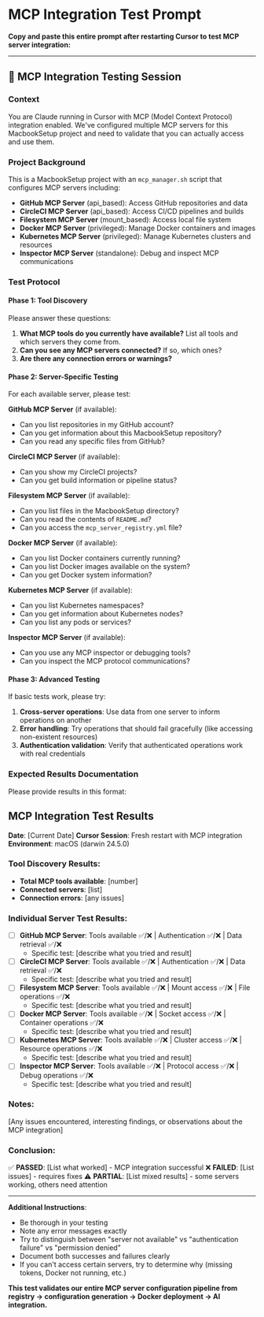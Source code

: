 # MCP Integration Test Prompt

**Copy and paste this entire prompt after restarting Cursor to test MCP server integration:**

---

## 🔬 MCP Integration Testing Session

### **Context**
You are Claude running in Cursor with MCP (Model Context Protocol) integration enabled. We've configured multiple MCP servers for this MacbookSetup project and need to validate that you can actually access and use them.

### **Project Background**
This is a MacbookSetup project with an `mcp_manager.sh` script that configures MCP servers including:
- **GitHub MCP Server** (api_based): Access GitHub repositories and data
- **CircleCI MCP Server** (api_based): Access CI/CD pipelines and builds
- **Filesystem MCP Server** (mount_based): Access local file system
- **Docker MCP Server** (privileged): Manage Docker containers and images
- **Kubernetes MCP Server** (privileged): Manage Kubernetes clusters and resources
- **Inspector MCP Server** (standalone): Debug and inspect MCP communications

### **Test Protocol**

#### **Phase 1: Tool Discovery**
Please answer these questions:
1. **What MCP tools do you currently have available?** List all tools and which servers they come from.
2. **Can you see any MCP servers connected?** If so, which ones?
3. **Are there any connection errors or warnings?**

#### **Phase 2: Server-Specific Testing**

For each available server, please test:

**GitHub MCP Server** (if available):
- Can you list repositories in my GitHub account?
- Can you get information about this MacbookSetup repository?
- Can you read any specific files from GitHub?

**CircleCI MCP Server** (if available):
- Can you show my CircleCI projects?
- Can you get build information or pipeline status?

**Filesystem MCP Server** (if available):
- Can you list files in the MacbookSetup directory?
- Can you read the contents of `README.md`?
- Can you access the `mcp_server_registry.yml` file?

**Docker MCP Server** (if available):
- Can you list Docker containers currently running?
- Can you list Docker images available on the system?
- Can you get Docker system information?

**Kubernetes MCP Server** (if available):
- Can you list Kubernetes namespaces?
- Can you get information about Kubernetes nodes?
- Can you list any pods or services?

**Inspector MCP Server** (if available):
- Can you use any MCP inspector or debugging tools?
- Can you inspect the MCP protocol communications?

#### **Phase 3: Advanced Testing**

If basic tests work, please try:
1. **Cross-server operations**: Use data from one server to inform operations on another
2. **Error handling**: Try operations that should fail gracefully (like accessing non-existent resources)
3. **Authentication validation**: Verify that authenticated operations work with real credentials

### **Expected Results Documentation**

Please provide results in this format:

## MCP Integration Test Results

**Date**: [Current Date]
**Cursor Session**: Fresh restart with MCP integration
**Environment**: macOS (darwin 24.5.0)

### **Tool Discovery Results**:
- **Total MCP tools available**: [number]
- **Connected servers**: [list]
- **Connection errors**: [any issues]

### **Individual Server Test Results**:
- [ ] **GitHub MCP Server**: Tools available ✅/❌ | Authentication ✅/❌ | Data retrieval ✅/❌
  - Specific test: [describe what you tried and result]
- [ ] **CircleCI MCP Server**: Tools available ✅/❌ | Authentication ✅/❌ | Data retrieval ✅/❌
  - Specific test: [describe what you tried and result]
- [ ] **Filesystem MCP Server**: Tools available ✅/❌ | Mount access ✅/❌ | File operations ✅/❌
  - Specific test: [describe what you tried and result]
- [ ] **Docker MCP Server**: Tools available ✅/❌ | Socket access ✅/❌ | Container operations ✅/❌
  - Specific test: [describe what you tried and result]
- [ ] **Kubernetes MCP Server**: Tools available ✅/❌ | Cluster access ✅/❌ | Resource operations ✅/❌
  - Specific test: [describe what you tried and result]
- [ ] **Inspector MCP Server**: Tools available ✅/❌ | Protocol access ✅/❌ | Debug operations ✅/❌
  - Specific test: [describe what you tried and result]

### **Notes**:
[Any issues encountered, interesting findings, or observations about the MCP integration]

### **Conclusion**:
✅ **PASSED**: [List what worked] - MCP integration successful
❌ **FAILED**: [List issues] - requires fixes
⚠️ **PARTIAL**: [List mixed results] - some servers working, others need attention

---

**Additional Instructions**:
- Be thorough in your testing
- Note any error messages exactly
- Try to distinguish between "server not available" vs "authentication failure" vs "permission denied"
- Document both successes and failures clearly
- If you can't access certain servers, try to determine why (missing tokens, Docker not running, etc.)

**This test validates our entire MCP server configuration pipeline from registry → configuration generation → Docker deployment → AI integration.**
